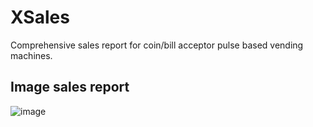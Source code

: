 # XSales
Comprehensive sales report for coin/bill acceptor pulse based vending machines.

## Image sales report
![image](https://github.com/user-attachments/assets/2cbfeedc-9f16-4200-bf17-180c714b4de3)
